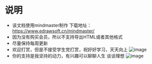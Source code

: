 # 说明
- 该文档使用mindmaster制作 下载地址：https://www.edrawsoft.cn/mindmaster/
- 因为没有购买会员，所以不支持导出HTML或者其他格式
- 尽量保持每周更新
- 欢迎打赏，但是不接受学生党打赏，祝好好学习，天天向上
![image](https://github.com/Abner1990/notes/blob/master/images/%E6%89%93%E8%B5%8F%E7%A0%81.jpg)
- 你的支持是我坚持的动力，有兴趣可以聊聊人生 谈谈理想
![image](https://github.com/Abner1990/notes/blob/master/images/%E5%A5%BD%E5%8F%8B%E7%A0%81.jpg)




